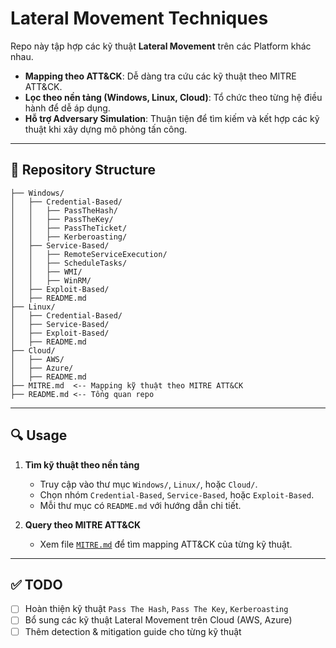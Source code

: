 # Lateral Movement Techniques  

Repo này tập hợp các kỹ thuật **Lateral Movement** trên các Platform khác nhau.  
- **Mapping theo ATT&CK**: Dễ dàng tra cứu các kỹ thuật theo MITRE ATT&CK.  
- **Lọc theo nền tảng (Windows, Linux, Cloud)**: Tổ chức theo từng hệ điều hành để dễ áp dụng.  
- **Hỗ trợ Adversary Simulation**: Thuận tiện để tìm kiếm và kết hợp các kỹ thuật khi xây dựng mô phỏng tấn công.  

---

## 📌 Repository Structure  

```
├── Windows/
│   ├── Credential-Based/
│   │   ├── PassTheHash/
│   │   ├── PassTheKey/
│   │   ├── PassTheTicket/
│   │   ├── Kerberoasting/
│   ├── Service-Based/
│   │   ├── RemoteServiceExecution/
│   │   ├── ScheduleTasks/
│   │   ├── WMI/
│   │   ├── WinRM/
│   ├── Exploit-Based/
│   ├── README.md
├── Linux/
│   ├── Credential-Based/
│   ├── Service-Based/
│   ├── Exploit-Based/
│   ├── README.md
├── Cloud/
│   ├── AWS/
│   ├── Azure/
│   ├── README.md
├── MITRE.md  <-- Mapping kỹ thuật theo MITRE ATT&CK
├── README.md <-- Tổng quan repo
```

---

## 🔍 Usage
1. **Tìm kỹ thuật theo nền tảng**  
   - Truy cập vào thư mục `Windows/`, `Linux/`, hoặc `Cloud/`.  
   - Chọn nhóm `Credential-Based`, `Service-Based`, hoặc `Exploit-Based`.  
   - Mỗi thư mục có `README.md` với hướng dẫn chi tiết.  

2. **Query theo MITRE ATT&CK**  
   - Xem file [`MITRE.md`](./MITRE.md) để tìm mapping ATT&CK của từng kỹ thuật.  

---

## ✅ TODO
- [ ] Hoàn thiện kỹ thuật `Pass The Hash`, `Pass The Key`, `Kerberoasting`  
- [ ] Bổ sung các kỹ thuật Lateral Movement trên Cloud (AWS, Azure)  
- [ ] Thêm detection & mitigation guide cho từng kỹ thuật  
